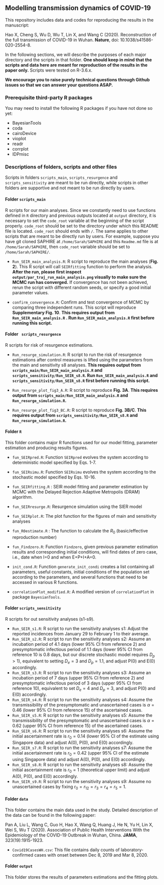 ## Modelling transmission dynamics of COVID-19

This repository includes data and codes for reproducing the results in the manuscript:

Hao X, Cheng S, Wu D, Wu T, Lin X, and Wang C (2020). Reconstruction of the full transmission of COVID-19 in Wuhan. **Nature**, doi: 10.1038/s41586-020-2554-8. 

[Link]: https://www.nature.com/articles/s41586-020-2554-8

In the following sections, we will describe the purposes of each major directory and the scripts in that folder. **One should keep in mind that the scripts and data here are meant for reproduction of the results in the paper only.** Scripts were tested on R-3.6.x.

**We encourage you to raise purely technical questions through Github issues so that we can answer your questions ASAP.**

### Prerequisite third-party R packages

You may need to install the following R packages if you have not done so yet:

- BayesianTools
- coda
- cairoDevice
- vioplot
- readr
- corrplot
- IDPmisc

### Descriptions of folders, scripts and other files

Scripts in folders `scripts_main`, `scripts_resurgence`  and `scripts_sensitivity`  are meant to be run directly, while scripts in other folders are supportive and not meant to be run directly by users.

#### Folder `scripts_main `

R scripts for our main analyses. Since we constantly need to use functions defined in `R` directory and previous outputs located at `output` directory, it is necessary to set the `code_root` variable at the beginning of the script properly. `code_root` should be set to the directory under which this README file is located. `code_root` should ends with `/`. The same applies to other scripts that are meant to be directly run by users. For example, suppose you have git cloned SAPHIRE at `/home/Sarah/SAPHIRE` and this `Readme.md` file is at `/home/Sarah/SAPHIRE`, then `code_root`  variable should be set to `/home/Sarah/SAPHIRE/`.

- `Run_SEIR_main_analysis.R`: R script to reproduce the main analyses (**Fig. 2**). This R script will call `SEIRfitting` function to perform the analysis. **After the run, please first inspect `output/par_traj_run_main_analysis.png`  visually to make sure the MCMC run has converged.** If convergence has not been achieved, rerun the script with different random seeds, or specify a good initial parameter values.

- `confirm_convergence.R`:  Confirm and test convergence of MCMC by comparing three independent runs. This script will reproduce **Supplementary Fig. 10**. **This requires output from `Run_SEIR_main_analysis.R` . Run  `Run_SEIR_main_analysis.R`  first before running this script.**



#### Folder ` scripts_resurgence`

R scripts for risk of resurgence estimations.

- `Run_resurge_simulation.R`: R script to run the risk of resurgence estimations after control measures is lifted using the parameters from the main and sensitivity s8 analyses. **This requires output from `scripts_main/Run_SEIR_main_analysis.R` and `scripts_sensitivity/Run_SEIR_s8.R`. Run  `Run_SEIR_main_analysis.R` and `scripts_sensitivity/Run_SEIR_s8.R` first before running this script.**

- `Run_resurge_plot_fig3_A.R`: R script to reproduce **Fig. 3A**. **This requires output from `scripts_main/Run_SEIR_main_analysis.R` and `Run_resurge_simulation.R`.**

- `Run_resurge_plot_fig3_BC.R`: R script to reproduce **Fig. 3B/C**. **This requires output from `scripts_sensitivity/Run_SEIR_s8.R` and `Run_resurge_simulation.R`.**



#### Folder `R`
This folder contains major R functions used for our model fitting, parameter estimation and producing results figures. 

- `fun_SEIRpred.R`: Function `SEIRpred` evolves the system according to deterministic model specified by Eqs. 1-7.

- `fun_SEIRsimu.R`: Function `SEIRsimu` evolves the system according to the stochastic model specified by Eqs. 10-16.

- `fun_SEIRfitting.R` : SEIR model fitting and parameter estimation by MCMC with the Delayed Rejection Adaptive Metropolis (DRAM) algorithm.

- `fun_SEIRresurge.R`: Resurgence simulation using the SIER model

- `fun_SEIRplot.R`: The plot function for the figures of main and sensitivity analyses

- `fun_R0estimate.R` : The function to calculate the $R_0$ (basic/effective reproduction number)

- `fun_Findzero.R`: Function `Findzero`, given previous parameter estimation results and corresponding initial conditions, will find dates of zero case, i.e., date when I=0 and when E+P+I+A=0.

- `init_cond.R`: Function `generate_init_condi` creates a list containing all parameters, useful constants, initial conditions of the population set according to the parameters, and several functions that need to be accessed in various R functions.

- `correlationPlot_modified.R`: A modified version of `correlationPlot` in package `BayesianTools`.



#### Folder `scripts_sensitivity`

R scripts for out sensitivity analyses (s1-s9).

- `Run_SEIR_s1.R`: R script to run the sensitivity analyses s1: Adjust the reported incidences from January 29 to February 1 to their average. 
- `Run_SEIR_s2.R`: R script to run the sensitivity analyses s2: Assume an incubation period of 4.1 days (lower 95% CI from reference 2) and presymptomatic infectious period of 1.1 days (lower 95% CI from reference 10 is 0.8 days, but our discrete stochastic model requires $D_p>1$), equivalent to setting $D_e=3$ and $D_p=1.1$, and adjust P(0) and E(0) accordingly.
- `Run_SEIR_s3.R`: R script to run the sensitivity analyses s3: Assume an incubation period of 7 days (upper 95% CI from reference 2) and presymptomatic infectious period of 3 days (upper 95% CI from reference 10), equivalent to set $D_e=4$ and $D_p=3$, and adjust P(0) and E(0) accordingly.
- `Run_SEIR_s4.R`: R script to run the sensitivity analyses s4: Assume the transmissibility of the presymptomatic and unascertained cases is $α=0.46$ (lower 95% CI from reference 15) of the ascertained cases. 
- `Run_SEIR_s5.R`: R script to run the sensitivity analyses s5: Assume the transmissibility of the presymptomatic and unascertained cases is $α=0.62$ (upper 95% CI from reference 15) of the ascertained cases. 
- `Run_SEIR_s6.R`: R script to run the sensitivity analyses s6: Assume the initial ascertainment rate is $r_0=0.14$ (lower 95% CI of the estimate using Singapore data) and adjust A(0), P(0), and E(0) accordingly.
- `Run_SEIR_s7.R`: R script to run the sensitivity analyses s7: Assume the initial ascertainment rate is $r_0=0.42$ (upper 95% CI of the estimate using Singapore data) and adjust A(0), P(0), and E(0) accordingly.
- `Run_SEIR_s8.R`: R script to run the sensitivity analyses s8: Assume the initial ascertainment rate is $r_0=1$ (theoretical upper limit) and adjust A(0), P(0), and E(0) accordingly.
- `Run_SEIR_s9.R`: R script to run the sensitivity analyses s9: Assume no unascertained cases by fixing $r_0=r_{12}=r_3=r_4=r_5=1$. 



#### Folder `data`

This folder contains the main data used in the study. Detailed description of the data can be found in the following paper:

Pan A, Liu L, Wang C, Guo H, Hao X, Wang Q, Huang J, He N, Yu H, Lin X, Wei S, Wu T (2020). Association of Public Health Interventions With the Epidemiology of the COVID-19 Outbreak in Wuhan, China. **JAMA**, 323(19):1915-1923.

- `Covid19CasesWH.csv`: This file contains daily counts of laboratory-confirmed cases with onset between Dec 8, 2019 and Mar 8, 2020.  


#### Folder `output `

This folder stores the results of parameters estimations and the fitting plots. 



